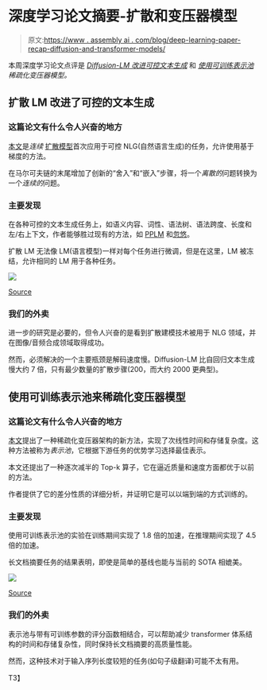# 深度学习论文摘要-扩散和变压器模型

> 原文:[https://www . assembly ai . com/blog/deep-learning-paper-recap-diffusion-and-transformer-models/](https://www.assemblyai.com/blog/deep-learning-paper-recap-diffusion-and-transformer-models/)

本周深度学习论文点评是 [*Diffusion-LM 改进可控文本生成*](https://arxiv.org/abs/2205.14217) 和 [*使用可训练表示池*](https://arxiv.org/pdf/2009.05169v4.pdf) *稀疏化变压器模型。*

## 扩散 LM 改进了可控的文本生成

### 这篇论文有什么令人兴奋的地方

[本文](https://arxiv.org/abs/2205.14217)是*连续* [扩散模型](https://www.assemblyai.com/blog/diffusion-models-for-machine-learning-introduction/)首次应用于可控 NLG(自然语言生成)的任务，允许使用基于梯度的方法。

在马尔可夫链的末尾增加了创新的“舍入”和“嵌入”步骤，将一个*离散的*问题转换为一个*连续的*问题。

### 主要发现

在各种可控的文本生成任务上，如语义内容、词性、语法树、语法跨度、长度和左/右上下文，作者能够胜过现有的方法，如 [PPLM](https://openreview.net/forum?id=H1edEyBKDS) 和[忽悠](https://aclanthology.org/2021.naacl-main.276/)。

扩散 LM 无法像 LM(语言模型)一样对每个任务进行微调，但是在这里，LM 被冻结，允许相同的 LM 用于各种任务。

![](../Images/1ba15d42138535fc54d06afc13611244.png)

[Source](https://arxiv.org/abs/2205.14217)

### 我们的外卖

进一步的研究是必要的，但令人兴奋的是看到扩散建模技术被用于 NLG 领域，并在图像/音频合成领域取得成功。

然而，必须解决的一个主要瓶颈是解码速度慢。Diffusion-LM 比自回归文本生成慢大约 7 倍，只有最少数量的扩散步骤(200，而大约 2000 更典型)。

## 使用可训练表示池来稀疏化变压器模型

### 这篇论文有什么令人兴奋的地方

[本文](https://arxiv.org/pdf/2009.05169v4.pdf)提出了一种稀疏化变压器架构的新方法，实现了次线性时间和存储复杂度。这种方法被称为*表示池*，它根据下游任务的优势学习选择最佳表示。

本文还提出了一种逐次减半的 Top-k 算子，它在逼近质量和速度方面都优于以前的方法。

作者提供了它的差分性质的详细分析，并证明它是可以以端到端的方式训练的。

### 主要发现

使用可训练表示池的实验在训练期间实现了 1.8 倍的加速，在推理期间实现了 4.5 倍的加速。

长文档摘要任务的结果表明，即使是简单的基线也能与当前的 SOTA 相媲美。

![](../Images/bbcd1fccb9aa122be6fed04a36b8108f.png)

[Source](https://arxiv.org/pdf/2009.05169v4.pdf)

### 我们的外卖

表示池与带有可训练参数的评分函数相结合，可以帮助减少 transformer 体系结构的时间和存储复杂性，同时保持长文档摘要的高质量性能。

然而，这种技术对于输入序列长度较短的任务(如句子级翻译)可能不太有用。

T3】